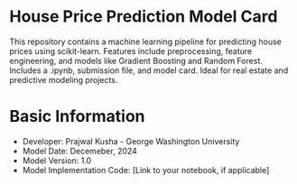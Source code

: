 # House Price Prediction Model Card

This repository contains a machine learning pipeline for predicting house prices using scikit-learn. Features include preprocessing, feature engineering, and models like Gradient Boosting and Random Forest. Includes a .ipynb, submission file, and model card. Ideal for real estate and predictive modeling projects.

# Basic Information
* Developer: Prajwal Kusha - George Washington University
* Model Date: Decemeber, 2024
* Model Version: 1.0
* Model Implementation Code: [Link to your notebook, if applicable]



